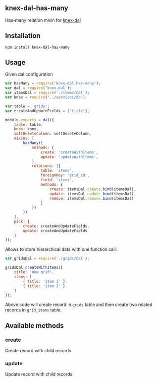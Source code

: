 ## knex-dal-has-many

Has-many relation mixin for [knex-dal](https://github.com/boo1ean/knex-dal)

## Installation

```
npm install knex-dal-has-many
```

## Usage

Given dal configuration

```javascript
var hasMany = require('knex-dal-has-many');
var dal = require('knex-dal');
var itemsDal = require('./items/dal');
var knex = require('../services/db');

var table = 'grids';
var createAndUpdateFields = ['title'];

module.exports = dal({
	table: table,
	knex: knex,
	softDeleteColumn: softDeleteColumn,
	mixins: [
		hasMany({
			methods: {
				create: 'createWithItems',
				update: 'updateWithItems',
			},
			relations: [{
				table: 'items',
				foreignKey: 'grid_id',
				field: 'items',
				methods: {
					create: itemsDal.create.bind(itemsDal),
					update: itemsDal.update.bind(itemsDal),
					remove: itemsDal.remove.bind(itemsDal)
				}
			}]
		})
	],
	pick: {
		create: createAndUpdateFields,
		update: createAndUpdateFields
	}
});
```

Allows to store hierarchical data with one function call:

```javascript
var gridsDal = require('./grids/dal');

gridsDal.createWithItems({
	title: 'new grid',
	items: [
		{ title: 'item 1' },
		{ title: 'item 2' }
	]
});
```
Above code will create record in `grids` table and then create two related records in `grid_items` table.

## Available methods

### create

Create record with child records

### update

Update record with child records
